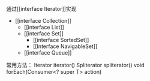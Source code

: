 通过[[interface Iterator]]实现

- [[interface Collection]]
	- [[interface List]]
	- [[interface Set]]
		- [[interface SortedSet]]
		- [[Interface NavigableSet]]
	- [[interface Queue]]

常用方法：
	  Iterator<E> iterator()
	  Spliterator<T> spliterator()
	  void forEach(Consumer<? super T> action)

